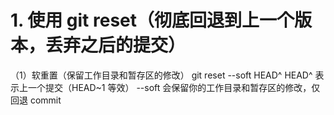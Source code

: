 # 1. 使用 git reset（彻底回退到上一个版本，丢弃之后的提交）
（1）软重置（保留工作目录和暂存区的修改）
git reset --soft HEAD^
HEAD^ 表示上一个提交（HEAD~1 等效）
--soft 会保留你的工作目录和暂存区的修改，仅回退 commit